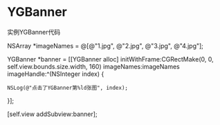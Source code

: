 # YGBanner

实例YGBanner代码

NSArray *imageNames = @[@"1.jpg", @"2.jpg", @"3.jpg", @"4.jpg"];

YGBanner *banner = [[YGBanner alloc] initWithFrame:CGRectMake(0, 0, self.view.bounds.size.width, 160) imageNames:imageNames imageHandle:^(NSInteger index) {

    NSLog(@"点击了YGBanner第%ld张图", index);
}];

[self.view addSubview:banner];
